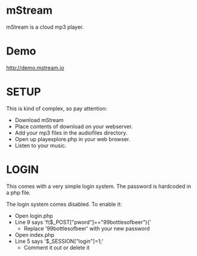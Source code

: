 mStream
=======

mStream is a cloud mp3 player.  


Demo
=======

http://demo.mstream.io



SETUP
=======
This is kind of complex, so pay attention:
- Download mStream
- Place contents of download on your webserver.
- Add your mp3 files in the audiofiles directory.
- Open up playexplore.php in your web browser.
- Listen to your music.


LOGIN
=======
This comes with a very simple login system.  The password is hardcoded in a php file.

The login system comes disabled.  To enable it:
- Open login.php
- Line 9 says 'f($_POST["pword"]=="99bottlesofbeer"){'
	- Replace '99bottlesofbeer' with your new password
- Open index.php
- Line 5 says '$_SESSION["login"]=1;'
 	 - Comment it out or delete it
